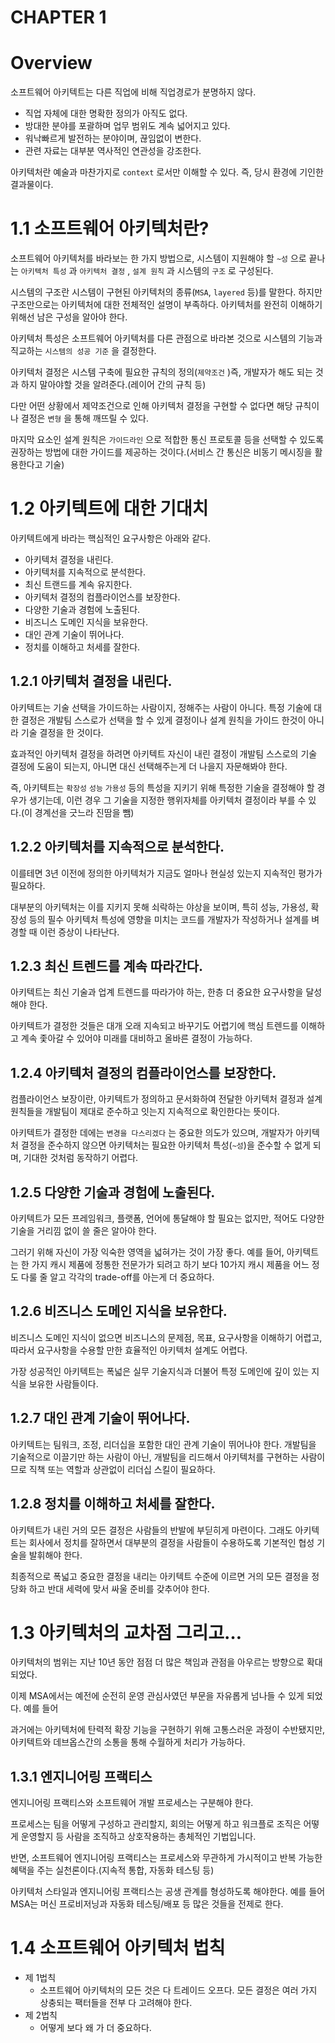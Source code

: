 # CHAPTER 1

# Overview

소프트웨어 아키텍트는 다른 직업에 비해 직업경로가 분명하지 않다.

- 직업 자체에 대한 명확한 정의가 아직도 없다.
- 방대한 분야를 포괄하며 업무 범위도 계속 넓어지고 있다.
- 워낙빠르게 발전하는 분야이며, 끊임없이 변한다.
- 관련 자료는 대부분 역사적인 연관성을 강조한다.

아키텍처란 예술과 마찬가지로 `context` 로서만 이해할 수 있다. 즉, 당시 환경에 기인한 결과물이다.

# 1.1 소프트웨어 아키텍처란?

소프트웨어 아키텍처를 바라보는 한 가지 방법으로, 시스템이 지원해야 할 `~성`  으로 끝나는 `아키텍처 특성` 과 `아키텍처 결정` , `설계 원칙` 과 시스템의 `구조` 로 구성된다.

시스템의 구조란 시스템이 구현된 아키텍처의 종류(`MSA`, `layered`  등)를 말한다. 하지만 구조만으로는 아키텍처에 대한 전체적인 설명이 부족하다. 아키텍처를 완전히 이해하기 위해선 남은 구성을 알아야 한다.

아키텍처 특성은 소프트웨어 아키텍처를 다른 관점으로 바라본 것으로 시스템의 기능과 직교하는 `시스템의 성공 기준` 을 결정한다.

아키텍처 결정은 시스템 구축에 필요한 규칙의 정의(`제약조건` )즉, 개발자가 해도 되는 것과 하지 말아야할 것을 알려준다.(레이어 간의 규칙 등)

다만  어떤 상황에서 제약조건으로 인해 아키텍처 결정을 구현할 수 없다면 해당 규칙이나 결정은 `변형` 을 통해 깨뜨릴 수 있다.

마지막 요소인 설계 원칙은 `가이드라인` 으로 적합한 통신 프로토콜 등을 선택할 수 있도록 권장하는 방법에 대한 가이드를 제공하는 것이다.(서비스 간 통신은 비동기 메시징을 활용한다고 기술)

# 1.2 아키텍트에 대한 기대치

아키텍트에게 바라는 핵심적인 요구사항은 아래와 같다.

- 아키텍처 결정을 내린다.
- 아키텍처를 지속적으로 분석한다.
- 최신 트랜드를 계속 유지한다.
- 아키텍처 결정의 컴플라이언스를 보장한다.
- 다양한 기술과 경험에 노출된다.
- 비즈니스 도메인 지식을 보유한다.
- 대인 관계 기술이 뛰어나다.
- 정치를 이해하고 처세를 잘한다.

## 1.2.1 아키텍처 결정을 내린다.

아키텍트는 기술 선택을 가이드하는 사람이지, 정해주는 사람이 아니다. 특정 기술에 대한 결정은 개발팀 스스로가 선택을 할 수 있게 결정이나 설계 원칙을 가이드 한것이 아니라 기술 결정을 한 것이다.

효과적인 아키텍처 결정을 하려면 아키텍트 자신이 내린 결정이 개발팀 스스로의 기술 결정에 도움이 되는지, 아니면 대신 선택해주는게 더 나을지 자문해봐야 한다.

즉, 아키텍트는 `확장성` `성능` `가용성` 등의 특성을 지키기 위해 특정한 기술을 결정해야 할 경우가 생기는데, 이런 경우 그 기술을 지정한 행위자체를 아키텍처 결정이라 부를 수 있다.(이 경계선을 긋느라 진땀을 뺌)

## 1.2.2 아키텍처를 지속적으로 분석한다.

이를테면 3년 이전에 정의한 아키텍처가 지금도 얼마나 현실성 있는지 지속적인 평가가 필요하다.

대부분의 아키텍처는 이를 지키지 못해 쇠락하는 야상을 보이며, 특히 성능, 가용성, 확장성 등의 필수 아키텍처 특성에 영향을 미치는 코드를 개발자가 작성하거나 설계를 벼경할 때 이런 증상이 나타난다.

## 1.2.3 최신 트렌드를 계속 따라간다.

아키텍트는 최신 기술과 업계 트렌드를 따라가야 하는, 한층 더 중요한 요구사항을 달성해야 한다.

아키텍트가 결정한 것들은 대개 오래 지속되고 바꾸기도 어렵기에 핵심 트렌드를 이해하고 계속 좇아갈 수 있어야 미래를 대비하고 올바른 결정이 가능하다.

## 1.2.4 아키텍처 결정의 컴플라이언스를 보장한다.

컴플라이언스 보장이란, 아키텍트가 정의하고 문서화하여 전달한 아키텍처 결정과 설계원칙들을 개발팀이 제대로 준수하고 잇는지 지속적으로 확인한다는 뜻이다.

아키텍트가 결정한 데에는 `변경을 다스리겠다` 는 중요한 의도가 있으며, 개발자가 아키텍처 결정을 준수하지 않으면 아키텍처는 필요한 아키텍처 특성(`~성`)을 준수할 수 없게 되며, 기대한 것처럼 동작하기 어렵다.

## 1.2.5 다양한 기술과 경험에 노출된다.

아키텍트가 모든 프레임워크, 플랫폼, 언어에 통달해야 할 필요는 없지만, 적어도 다양한 기술을 거리낌 없이 쓸 줄은 알아야 한다.

그러기 위해 자신이 가장 익숙한 영역을 넓혀가는 것이 가장 좋다. 예를 들어, 아키텍트는 한 가지 캐시 제품에 정통한 전문가가 되려고 하기 보다 10가지 캐시 제품을 어느 정도 다룰 줄 알고 각각의 trade-off를 아는게 더 중요하다.

## 1.2.6 비즈니스 도메인 지식을 보유한다.

비즈니스 도메인 지식이 없으면 비즈니스의 문제점, 목표, 요구사항을 이해하기 어렵고, 따라서 요구사항을 수용할 만한 효율적인 아키텍처 설계도 어렵다.

가장 성공적인 아키텍트는 폭넓은 실무 기술지식과 더불어 특정 도메인에 깊이 있는 지식을 보유한 사람들이다.

## 1.2.7 대인 관계 기술이 뛰어나다.

아키텍트는 팀워크, 조정, 리더십을 포함한 대인 관계 기술이 뛰어나야 한다. 개발팀을 기술적으로 이끌기만 하는 사람이 아닌, 개발팀을 리드해서 아키텍처를 구현하는 사람이므로 직책 또는 역할과 상관없이 리더십 스킬이 필요하다.

## 1.2.8 정치를 이해하고 처세를 잘한다.

아키텍트가 내린 거의 모든 결정은 사람들의 반발에 부딛히게 마련이다. 그래도 아키텍트는 회사에서 정치를 잘하면서 대부분의 결정을 사람들이 수용하도록 기본적인 협성 기술을 발휘해야 한다.

최종적으로 폭넓고 중요한 결정을 내리는 아키텍트 수준에 이르면 거의 모든 결정을 정당화 하고 반대 세력에 맞서 싸울 준비를 갖추어야 한다.

# 1.3 아키텍처의 교차점 그리고…

아키텍처의 범위는 지난 10년 동안 점점 더 많은 책임과 관점을 아우르는 방향으로 확대 되었다.

이제 MSA에서는 예전에 순전히 운영 관심사였던 부문을 자유롭게 넘나들 수 있게 되었다. 예를 들어

과거에는 아키텍처에 탄력적 확장 기능을 구현하기 위해 고통스러운 과정이 수반됐지만, 아키텍트와 데브옵스간의 소통을 통해 수월하게 처리가 가능하다.

## 1.3.1 엔지니어링 프랙티스

엔지니어링 프랙티스와 소프트웨어 개발 프로세스는 구분해야 한다.

프로세스는 팀을 어떻게 구성하고 관리할지, 회의는 어떻게 하고 워크플로 조직은 어떻게 운영할지 등 사람을 조직하고 상호작용하는 총체적인 기법입니다.

반면, 소프트웨어 엔지니어링 프랙티스는 프로세스와 무관하게 가시적이고 반복 가능한 혜택을 주는 실천론이다.(지속적 통합, 자동화 테스팅 등)

아키텍처 스타일과 엔지니어링 프랙티스는 공생 관계를 형성하도록 해야한다. 예를 들어 MSA는 머신 프로비저닝과 자동화 테스팅/배포 등 많은 것들을 전제로 한다.

# 1.4 소프트웨어 아키텍처 법칙

- 제 1법칙
  - 소프트웨어 아키텍처의 모든 것은 다 트레이드 오프다. 모든 결정은 여러 가지 상충되는 팩터들을 전부 다 고려해야 한다.
- 제 2법칙
  - 어떻게 보다 왜 가 더 중요하다.
